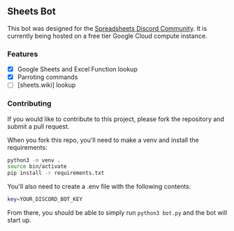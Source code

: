 ## Sheets Bot
This bot was designed for the [Spreadsheets Discord Community](https://discord.gg/M9GKpPd).
It is currently being hosted on a free tier Google Cloud compute instance.

### Features
- [x] Google Sheets and Excel Function lookup
- [x] Parroting commands
- [ ] [sheets.wiki] lookup

### Contributing
If you would like to contribute to this project, please fork the repository and submit a pull request.

When you fork this repo, you'll need to make a venv and install the requirements:
```sh
python3 -m venv .
source bin/activate
pip install -r requirements.txt
```

You'll also need to create a .env file with the following contents:
```sh
key=YOUR_DISCORD_BOT_KEY
```

From there, you should be able to simply run `python3 bot.py` and the bot will start up.
